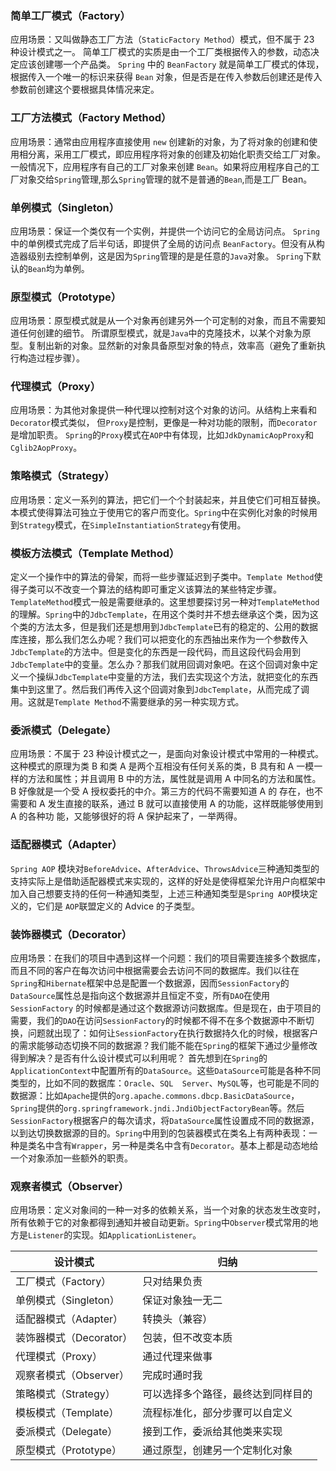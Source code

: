 ### 简单工厂模式（Factory）

应用场景：又叫做静态工厂方法（`StaticFactory Method`）模式，但不属于 23 种设计模式之一。  简单工厂模式的实质是由一个工厂类根据传入的参数，动态决定应该创建哪一个产品类。 `Spring` 中的 `BeanFactory`  就是简单工厂模式的体现，根据传入一个唯一的标识来获得 `Bean` 对象，但是否是在传入参数后创建还是传入参数前创建这个要根据具体情况来定。

### 工厂方法模式（Factory Method）

应用场景：通常由应用程序直接使用 `new` 创建新的对象，为了将对象的创建和使用相分离，采用工厂模式，即应用程序将对象的创建及初始化职责交给工厂对象。 一般情况下，应用程序有自己的工厂对象来创建 `Bean`。如果将应用程序自己的工厂对象交给`Spring`管理,那么`Spring`管理的就不是普通的`Bean`,而是工厂 Bean。

### 单例模式（Singleton）

应用场景：保证一个类仅有一个实例，并提供一个访问它的全局访问点。 `Spring` 中的单例模式完成了后半句话，即提供了全局的访问点 `BeanFactory`。但没有从构造器级别去控制单例，这是因为`Spring`管理的是是任意的`Java`对象。 `Spring`下默认的`Bean`均为单例。

### 原型模式（Prototype）

应用场景：原型模式就是从一个对象再创建另外一个可定制的对象，而且不需要知道任何创建的细节。 所谓原型模式，就是`Java`中的克隆技术，以某个对象为原型。复制出新的对象。显然新的对象具备原型对象的特点，效率高（避免了重新执行构造过程步骤）。

### 代理模式（Proxy）

应用场景：为其他对象提供一种代理以控制对这个对象的访问。从结构上来看和`Decorator`模式类似， 但`Proxy`是控制，更像是一种对功能的限制，而`Decorator` 是增加职责。 `Spring`的`Proxy`模式在`AOP`中有体现，比如`JdkDynamicAopProxy`和`Cglib2AopProxy`。

### 策略模式（Strategy）

应用场景：定义一系列的算法，把它们一个个封装起来，并且使它们可相互替换。本模式使得算法可独立于使用它的客户而变化。`Spring`中在实例化对象的时候用到`Strategy`模式，在`SimpleInstantiationStrategy`有使用。

### 模板方法模式（Template Method）

定义一个操作中的算法的骨架，而将一些步骤延迟到子类中。`Template Method`使得子类可以不改变一个算法的结构即可重定义该算法的某些特定步骤。 `TemplateMethod`模式一般是需要继承的。这里想要探讨另一种对`TemplateMethod`的理解。`Spring`中的`JdbcTemplate`，在用这个类时并不想去继承这个类，因为这个类的方法太多，但是我们还是想用到`JdbcTemplate`已有的稳定的、公用的数据库连接，那么我们怎么办呢？我们可以把变化的东西抽出来作为一个参数传入 `JdbcTemplate`的方法中。但是变化的东西是一段代码，而且这段代码会用到`JdbcTemplate`中的变量。怎么办？那我们就用回调对象吧。在这个回调对象中定义一个操纵`JdbcTemplate`中变量的方法，我们去实现这个方法，就把变化的东西集中到这里了。然后我们再传入这个回调对象到`JdbcTemplate`，从而完成了调用。这就是`Template Method`不需要继承的另一种实现方式。

### 委派模式（Delegate）

应用场景：不属于 23 种设计模式之一，是面向对象设计模式中常用的一种模式。这种模式的原理为类 B 和类 A 是两个互相没有任何关系的类，B  具有和 A 一模一样的方法和属性；并且调用 B 中的方法，属性就是调用 A 中同名的方法和属性。B 好像就是一个受 A  授权委托的中介。第三方的代码不需要知道 A 的 存在，也不需要和 A 发生直接的联系，通过 B 就可以直接使用 A 的功能，这样既能够使用到 A 的各种功 能，又能够很好的将 A 保护起来了，一举两得。

### 适配器模式（Adapter）

`Spring AOP` 模块对`BeforeAdvice`、`AfterAdvice`、`ThrowsAdvice`三种通知类型的支持实际上是借助适配器模式来实现的，这样的好处是使得框架允许用户向框架中加入自己想要支持的任何一种通知类型，上述三种通知类型是`Spring AOP`模块定义的，它们是 `AOP`联盟定义的 Advice 的子类型。

### 装饰器模式（Decorator）

应用场景：在我们的项目中遇到这样一个问题：我们的项目需要连接多个数据库，而且不同的客户在每次访问中根据需要会去访问不同的数据库。我们以往在 `Spring`和`Hibernate`框架中总是配置一个数据源，因而`SessionFactory`的`DataSource`属性总是指向这个数据源并且恒定不变，所有`DAO`在使用`SessionFactory`  的时候都是通过这个数据源访问数据库。但是现在，由于项目的需要，我们的`DAO`在访问`SessionFactory`的时候都不得不在多个数据源中不断切换，问题就出现了：如何让`SessionFactory`在执行数据持久化的时候，根据客户的需求能够动态切换不同的数据源？我们能不能在`Spring`的框架下通过少量修改得到解决？是否有什么设计模式可以利用呢？ 
首先想到在`Spring`的`ApplicationContext`中配置所有的`DataSource`。这些`DataSource`可能是各种不同类型的，比如不同的数据库：`Oracle`、`SQL  Server`、`MySQL`等，也可能是不同的数据源：比如`Apache`提供的`org.apache.commons.dbcp.BasicDataSource`，`Spring`提供的`org.springframework.jndi.JndiObjectFactoryBean`等。然后`SessionFactory`根据客户的每次请求，将`DataSource`属性设置成不同的数据源，以到达切换数据源的目的。`Spring`中用到的包装器模式在类名上有两种表现：一种是类名中含有`Wrapper`，另一种是类名中含有`Decorator`。基本上都是动态地给一个对象添加一些额外的职责。

### 观察者模式（Observer）

应用场景：定义对象间的一种一对多的依赖关系，当一个对象的状态发生改变时，所有依赖于它的对象都得到通知并被自动更新。`Spring`中`Observer`模式常用的地方是`Listener`的实现。如`ApplicationListener`。

| 设计模式                | 归纳                               |
| ----------------------- | ---------------------------------- |
| 工厂模式（Factory）     | 只对结果负责                       |
| 单例模式（Singleton）   | 保证对象独一无二                   |
| 适配器模式（Adapter）   | 转换头（兼容）                     |
| 装饰器模式（Decorator） | 包装，但不改变本质                 |
| 代理模式（Proxy）       | 通过代理来做事                     |
| 观察者模式（Observer）  | 完成时通时我                       |
| 策略模式（Strategy）    | 可以选择多个路径，最终达到同样目的 |
| 模板模式（Template）    | 流程标准化，部分步骤可以自定义     |
| 委派模式（Delegate）    | 接到工作，委派给其他类来实现       |
| 原型模式（Prototype）   | 通过原型，创建另一个定制化对象     |

